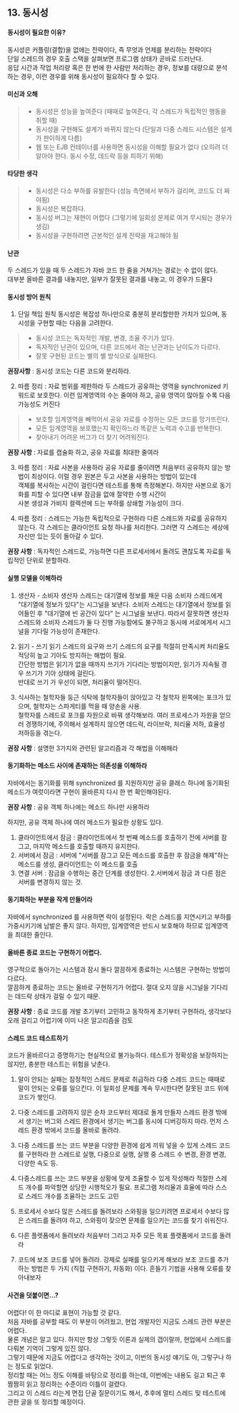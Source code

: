 ## 13. 동시성

#### 동시성이 필요한 이유?
동시성은 커플링(결합)을 없애는 전략이다, 즉 무엇과 언제를 분리하는 전략이다 <br/>
단일 스레드의 경우 호출 스택을 살펴보면 프로그램 상태가 곧바로 드러난다. <br/>
응답 시간과 작업 처리량 혹은 한 번에 한 사람만 처리하는 경우, 정보를 대량으로 분석하는 경우, 이런 경우를 위해 동시성이 필요하다 할 수 있다.

#### 미신과 오해
 > - 동시성은 성능을 높여준다 (때때로 높여준다, 각 스레드가 독립적인 행동을 취할 때)
 > - 동시성을 구현해도 설계가 바뀌지 않는다 (단일과 다중 스레드 시스템은 설계가 판이하게 다름)
 > - 웹 또는 EJB 컨테이너를 사용하면 동시성을 이해할 필요가 없다 (오히려 더 알아야 한다. 동시 수정, 데드락 등을 피하기 위해)
 
#### 타당한 생각
 > - 동시성은 다소 부하를 유발한다 (성능 측면에서 부하가 걸리며, 코드도 더 짜야됨)
 > - 동시성은 복잡하다.
 > - 동시성 버그는 재현이 어렵다 (그렇기에 일회성 문제로 여겨 무시되는 경우가 생김)
 > - 동시성을 구현하려면 근본적인 설계 전략을 재고해야 됨

#### 난관
두 스레드가 있을 때 두 스레드가 자바 코드 한 줄을 거쳐가는 경로는 수 없이 많다. <br/>
대부분 올바른 결과를 내놓지만, 일부가 잘못된 결과를 내놓고, 이 경우가 드물다 <br/>

#### 동시성 방어 원칙

1. 단일 책임 원칙
동시성은 복잡성 하나만으로 충분히 분리할만한 가치가 있으며, 동시성을 구현할 때는 다음을 고려한다.

  > - 동시성 코드는 독자적인 개발, 변경, 조율 주기가 있다.
  > - 독자적인 난관이 있으며, 다른 코드에서 겪는 난관과는 난이도가 다르다.
  > - 잘못 구현된 코드는 별의 별 방식으로 실패한다.

  **권장사항** : 동시성 코드는 다른 코드와 분리하라. <br/>
  
2. 따름 정리 : 자료 범위를 제한하라
두 스레드가 공유하는 영역을 synchronized 키워드로 보호한다. 이런 임계영역의 수는 줄여야 하고, 공유 영역이 많아질 수록 다음 가능성도 커진다

  > - 보호할 임계영역을 빼먹어서 공유 자료를 수정하는 모든 코드를 망가뜨린다.
  > - 모든 임계영역을 보호했는지 확인하느라 똑같은 노력과 수고를 반복한다.
  > - 찾아내기 어려운 버그가 더 찾기 어려워진다.
  
  **권장 사항** : 자료를 캡술화 하고, 공유 자료를 최대한 줄여라<br/>
  
3. 따름 정리 : 자료 사본을 사용하라
공유 자료를 줄이려면 처음부터 공유하지 않는 방법이 최상이다. 이럴 경우 원본은 두고 사본을 사용하는 방법이 있는데 <br/>
객체를 복사하는 시간이 걸린다면 테스트를 통해 측정해본다. 하지만 사본으로 동기화를 피할 수 있다면 내부 잠금을 없애 절약한 수행 시간이 <br/>
사본 생성과 가비지 컬렉션에 드는 부하를 상쇄할 가능성이 크다.<br/>

4. 따름 정리 : 스레드는 가능한 독립적으로 구현하라
다른 스레드와 자료를 공유하지 않는다. 각 스레드는 클라이언트 요청 하나를 처리한다. 그러면 각 스레드는 세상에 자신만 있는 듯이 돌아갈 수 있다.<br/>
  
  **권장 사항** : 독자적인 스레드로, 가능하면 다른 프로세서에서 돌려도 괜찮도록 자료를 독립적인 단위로 분할하라.<br/>
  
#### 실행 모델을 이해하라

1. 생산자 - 소비자
생산자 스레드는 대기열에 정보를 채운 다음 소비자 스레드에게 "대기열에 정보가 있다"는 시그널을 보낸다. 소비자 스레드는 대기열에서 정보를 읽어들인 후 "대기열에 빈 공간이 있다" 는 시그널을 보낸다. 따라서 잘못하면 생산자 스레드와 소비자 스레드가 둘 다 진행 가능함에도 불구하고 동시에 서로에게서 시그널을 기다릴 가능성이 존재한다.

2. 읽기 - 쓰기
읽기 스레드의 요구와 쓰기 스레드의 요구를 적절히 만족시켜 처리율도 적당히 높고 기아도 방지하는 해법이 필요.<br/>
간단한 방법은 읽기가 없을 때까지 쓰기가 기다리는 방법이지만, 읽기가 지속될 경우 쓰기가 기아 상태에 걸린다. <br/>
반대로 쓰기 가 우선이 되면, 처리율이 떨어진다. 

3. 식사하는 철학자들
둥근 식탁에 철학자들이 앉아있고 각 철학자 왼쪽에는 포크가 있으며, 철학자는 스파게티를 먹을 때 양손을 사용. <br/>
철학자를 스레드로 포크를 자원으로 바꿔 생각해보라. 여러 프로세스가 자원을 얻으러 경쟁하기에, 주의해서 설계하지 않으면 데드락, 라이브락, 처리율 저하, 효율성 저하등을 겪는다.

  **권장 사항** : 설명한 3가지와 관련된 알고리즘과 각 해법을 이해해라
  
#### 동기화하는 메소드 사이에 존재하는 의존성을 이해하라
자바에서는 동기화를 위해 synchronized 를 지원하지만 공유 클래스 하나에 동기화된 메소드가 여럿이라면 구현이 올바른지 다시 한 번 확인해야된다.

  **권장 사항** : 공유 객체 하나에는 메소드 하나만 사용하라
  
하지만, 공유 객체 하나에 여러 메소드가 필요한 상황도 있다.

1. 클라이언트에서 잠금 : 클라이언트에서 첫 번째 메소드를 호출하기 전에 서버를 잠그고, 마지막 메소드를 호출할 때까지 유지한다.
2. 서버에서 잠금 : 서버에 "서버를 잠그고 모든 메소드를 호출한 후 잠금을 해제"하는 메소드를 생성, 클라이언트는 이 메소드를 호출
3. 연결 서버 : 잠금을 수행하는 중간 단계를 생성한다. 2.서버에서 잠금 과 다른 점은 서버를 변경하지 않는 것.

#### 동기화하는 부분을 작게 만들어라
자바에서 synchronized 를 사용하면 락이 설정된다. 락은 스레드를 지연시키고 부하를 가중시키기에 남발은 좋지 않다. 하지만, 임계영역은 반드시 보호해야 하므로 임계영역을 최대한 줄인다.

#### 올바른 종료 코드는 구현하기 어렵다.
영구적으로 돌아가는 시스템과 잠시 돌다 깔끔하게 종료하는 시스템은 구현하는 방법이 다르다. <br/>
깔끔하게 종료하는 코드는 올바로 구현하기가 어렵다. 절대 오지 않을 시그널을 기다리는 데드락 상태가 걸릴 수 있기 때문.

  **권장 사항** : 종료 코드를 개발 초기부터 고민하고 동작하게 초기부터 구현하라, 생각보다 오래 걸리고 어렵기에 이미 나온 알고리즘을 검토
  
#### 스레드 코드 테스트하기
코드가 올바르다고 증명하기는 현실적으로 불가능하다. 테스트가 정확성을 보장하지는 않지만, 충분한 테스트는 위험을 낮춘다.

1. 말이 안되는 실패는 잠정적인 스레드 문제로 취급하라
다중 스레드 코드는 때때로 말이 안되는 오류를 일으킨다. 이 일회성 문제를 계속 무시한다면 잘못된 코드 위에 코드가 쌓인다.

2. 다중 스레드를 고려하지 않은 순차 코드부터 제대로 돌게 만들자
스레드 환경 밖에서 생기는 버그와 스레드 환경에서 생기는 버그를 동시에 디버깅하지 마라. 먼저 스레드 환경 밖에서 코드를 올바로 돌려라.

3. 다중 스레드를 쓰는 코드 부분을 다양한 환경에 쉽게 끼워 넣을 수 있게 스레드 코드를 구현하라
한 스레드로 실행, 다중으로 실행, 실행 중 스레드 수 변경, 환경 변경, 다양한 속도 등.

4. 다중스레드를 쓰는 코드 부분을 상황에 맞게 조율할 수 있게 작성해라
적절한 스레드 개수를 파악할면 상당한 시행착오가 필요. 프로그램 처리율과 효율에 따라 스스로 스레드 개수를 조율하는 코드도 고민

5. 프로세서 수보다 많은 스레드를 돌려보라
스와핑을 일으키려면 프로세서 수보다 많은 스레드를 돌려야 하고, 스와핑이 잦으면 문제를 일으키는 코드를 찾기 쉬워진다.

6. 다른 플렛폼에서 돌려보라
처음부터 그리고 자주 모든 목표 플랫폼에서 코드를 돌려라

7. 코드에 보조 코드를 넣어 돌려라. 강제로 실패를 일으키게 해보라
보조 코드를 추가하는 방법은 두 가지 (직접 구현하기, 자동화) 이다. 흔들기 기법을 사용해 오류를 찾아내보자

#### 사견을 덧붙이면...?
어렵다! 이 한 마디로 표현이 가능할 것 같다. <br/>
처음 자바를 공부할 때도 이 부분이 어려웠고, 현업 개발자인 지금도 스레드 관련 부분은 어렵다. <br/>
물론 개념은 알고 있다. 하지만 항상 그렇듯 이론과 실제의 갭이랄까, 현업에서 스레드를 다뤄본 기억이 그렇게 있진 않다. <br/>
그렇기 때문에 지금도 어렵다고 생각하는 것이고, 이번의 동시성 얘기도 아, 그렇구나 하는 정도로 읽었다. <br/>
정리할 때는 어느 정도 이해를 바탕으로 정리를 하는데, 이번에는 내용도 길고 퇴근 후 짬짬히 읽고 정리하는 수준이라 이틀이 걸렸다. <br/>
그리고 이 스레드 라는게 면접 단골 질문이기도 해서, 추후에 멀티 스레드 및 테스트에 관한 글을 또 정리할 예정이다. <br/>

 
